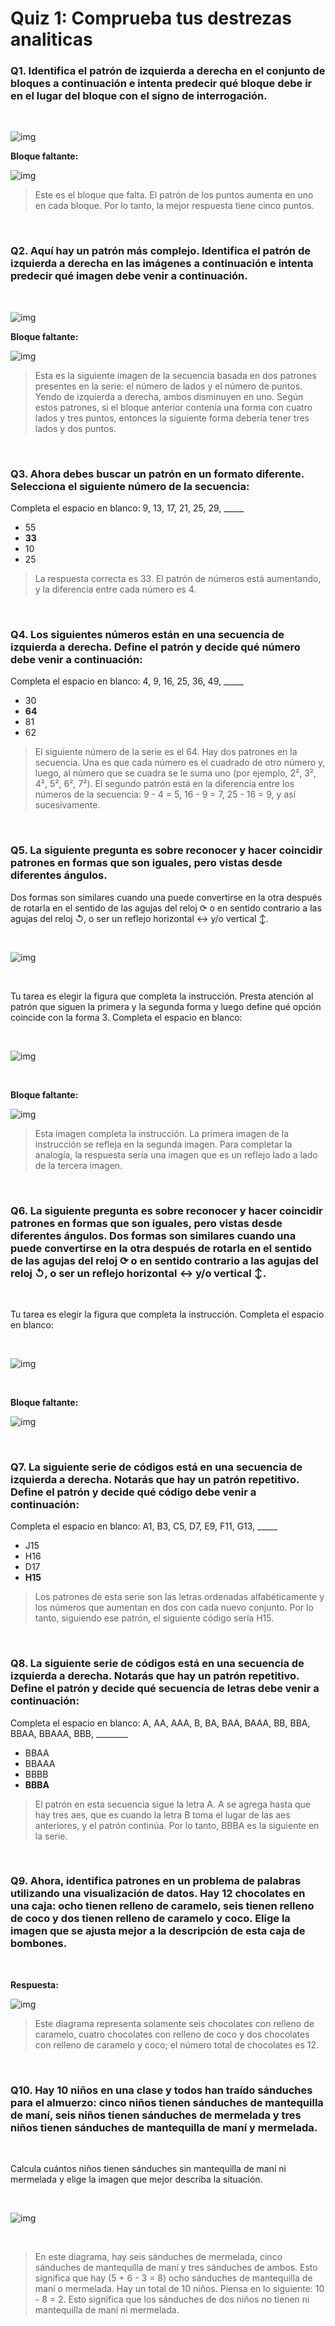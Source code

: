 # Quiz 1: Comprueba tus destrezas analiticas

### Q1. Identifica el patrón de izquierda a derecha en el conjunto de bloques a continuación e intenta predecir qué bloque debe ir en el lugar del bloque con el signo de interrogación.

&nbsp;

![img](images/patron1.png)

**Bloque faltante:**

![img](images/ans1.png)

> Este es el bloque que falta. El patrón de los puntos aumenta en uno en cada bloque. Por lo tanto, la mejor respuesta tiene cinco puntos.

&nbsp;

### Q2. Aquí hay un patrón más complejo. Identifica el patrón de izquierda a derecha en las imágenes a continuación e intenta predecir qué imagen debe venir a continuación.

&nbsp;

![img](images/patron2.png)

**Bloque faltante:**

![img](images/ans2.png)

> Esta es la siguiente imagen de la secuencia basada en dos patrones presentes en la serie: el número de lados y el número de puntos. Yendo de izquierda a derecha, ambos disminuyen en uno. Según estos patrones, si el bloque anterior contenía una forma con cuatro lados y tres puntos, entonces la siguiente forma debería tener tres lados y dos puntos.

&nbsp;

### Q3. Ahora debes buscar un patrón en un formato diferente. Selecciona el siguiente número de la secuencia:

Completa el espacio en blanco: 9, 13, 17, 21, 25, 29, _____

- 55
- **33**
- 10
- 25

> La respuesta correcta es 33. El patrón de números está aumentando, y la diferencia entre cada número es 4.

&nbsp;

### Q4. Los siguientes números están en una secuencia de izquierda a derecha. Define el patrón y decide qué número debe venir a continuación:
 
Completa el espacio en blanco: 4, 9, 16, 25, 36, 49, _____

- 30
- **64**
- 81
- 62

> El siguiente número de la serie es el 64. Hay dos patrones en la secuencia. Una es que cada número es el cuadrado de otro número y, luego, al número que se cuadra se le suma uno (por ejemplo, 2², 3², 4², 5², 6², 7²). El segundo patrón está en la diferencia entre los números de la secuencia: 9 - 4 = 5, 16 - 9 = 7, 25 - 16 = 9, y así sucesivamente.

&nbsp;

### Q5. La siguiente pregunta es sobre reconocer y hacer coincidir patrones en formas que son iguales, pero vistas desde diferentes ángulos.
 
Dos formas son similares cuando una puede convertirse en la otra después de rotarla en el sentido de las agujas del reloj ⟳ o en sentido contrario a las agujas del reloj ↺, o ser un reflejo horizontal ↔ y/o vertical ↕.

&nbsp;

![img](images/patron3.png)

&nbsp;

Tu tarea es elegir la figura que completa la instrucción. Presta atención al patrón que siguen la primera y la segunda forma y luego define qué opción coincide con la forma 3. Completa el espacio en blanco:

&nbsp;

![img](images/patron4.png)

&nbsp;

**Bloque faltante:**

![img](images/ans3.png)

> Esta imagen completa la instrucción. La primera imagen de la instrucción se refleja en la segunda imagen. Para completar la analogía, la respuesta sería una imagen que es un reflejo lado a lado de la tercera imagen.

&nbsp;

### Q6. La siguiente pregunta es sobre reconocer y hacer coincidir patrones en formas que son iguales, pero vistas desde diferentes ángulos. Dos formas son similares cuando una puede convertirse en la otra después de rotarla en el sentido de las agujas del reloj ⟳ o en sentido contrario a las agujas del reloj ↺, o ser un reflejo horizontal ↔ y/o vertical ↕.

&nbsp;

Tu tarea es elegir la figura que completa la instrucción. Completa el espacio en blanco:

&nbsp;

![img](images/patron5.png)

&nbsp;

**Bloque faltante:**

![img](images/ans4.png)

&nbsp;

### Q7. La siguiente serie de códigos está en una secuencia de izquierda a derecha. Notarás que hay un patrón repetitivo. Define el patrón y decide qué código debe venir a continuación:
 
Completa el espacio en blanco: A1, B3, C5, D7, E9, F11, G13, _____

- J15
- H16
- D17
- **H15**

> Los patrones de esta serie son las letras ordenadas alfabéticamente y los números que aumentan en dos con cada nuevo conjunto. Por lo tanto, siguiendo ese patrón, el siguiente código sería H15.

&nbsp;

### Q8. La siguiente serie de códigos está en una secuencia de izquierda a derecha. Notarás que hay un patrón repetitivo. Define el patrón y decide qué secuencia de letras debe venir a continuación:

Completa el espacio en blanco: A, AA, AAA, B, BA, BAA, BAAA, BB, BBA, BBAA, BBAAA, BBB, ________

- BBAA
- BBAAA
- BBBB
- **BBBA**

> El patrón en esta secuencia sigue la letra A. A se agrega hasta que hay tres aes, que es cuando la letra B toma el lugar de las aes anteriores, y el patrón continúa. Por lo tanto, BBBA es la siguiente en la serie.

&nbsp;

### Q9. Ahora, identifica patrones en un problema de palabras utilizando una visualización de datos. Hay 12 chocolates en una caja: ocho tienen relleno de caramelo, seis tienen relleno de coco y dos tienen relleno de caramelo y coco. Elige la imagen que se ajusta mejor a la descripción de esta caja de bombones.

&nbsp;

**Respuesta:**

![img](images/ans5.png)

> Este diagrama representa solamente seis chocolates con relleno de caramelo, cuatro chocolates con relleno de coco y dos chocolates con relleno de caramelo y coco; el número total de chocolates es 12.

&nbsp;

### Q10. Hay 10 niños en una clase y todos han traído sánduches para el almuerzo: cinco niños tienen sánduches de mantequilla de maní, seis niños tienen sánduches de mermelada y tres niños tienen sánduches de mantequilla de maní y mermelada.

&nbsp;

Calcula cuántos niños tienen sánduches sin mantequilla de maní ni mermelada y elige la imagen que mejor describa la situación.

&nbsp;

![img](images/ans6.png)

&nbsp;

> En este diagrama, hay seis sánduches de mermelada, cinco sánduches de mantequilla de maní y tres sánduches de ambos. Esto significa que hay (5 + 6 - 3 = 8) ocho sánduches de mantequilla de maní o mermelada. Hay un total de 10 niños. Piensa en lo siguiente: 10 - 8 = 2. Esto significa que los sánduches de dos niños no tienen ni mantequilla de maní ni mermelada.